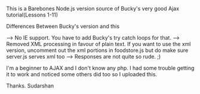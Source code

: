This is a Barebones Node.js version source of Bucky's very good Ajax tutorial(Lessons 1-11)

Differences Between Bucky's version and this

--> No IE support. You have to add Bucky's try catch loops for that. 
--> Removed XML processing in favour of plain text. If you want to use the xml version, uncomment out the xml portions in foodstore.js but do make sure server.js serves xml too
--> Responses are not quite so rude. ;)

I'm a beginner to AJAX and I don't know any php. I had some trouble getting it to work and noticed some others did too so I uploaded this.

Thanks.
Sudarshan
